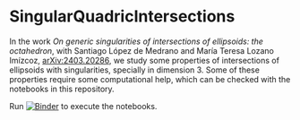# SingularQuadricIntersections

In the work *On generic singularities of intersections of ellipsoids: the octahedron*, with Santiago López de Medrano and María Teresa Lozano Imízcoz,
[arXiv:2403.20286](https://arxiv.org/abs/2403.20286), we study some properties of intersections of ellipsoids with singularities, specially in dimension $3$. Some of these properties require some computational help, which can be checked with the notebooks in this repository.

Run [![Binder](https://mybinder.org/badge_logo.svg)](https://mybinder.org/v2/gh/enriqueartal/SingularQuadricIntersections/main) to execute the notebooks.

